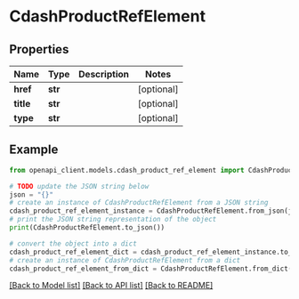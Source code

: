 # CdashProductRefElement


## Properties

Name | Type | Description | Notes
------------ | ------------- | ------------- | -------------
**href** | **str** |  | [optional] 
**title** | **str** |  | [optional] 
**type** | **str** |  | [optional] 

## Example

```python
from openapi_client.models.cdash_product_ref_element import CdashProductRefElement

# TODO update the JSON string below
json = "{}"
# create an instance of CdashProductRefElement from a JSON string
cdash_product_ref_element_instance = CdashProductRefElement.from_json(json)
# print the JSON string representation of the object
print(CdashProductRefElement.to_json())

# convert the object into a dict
cdash_product_ref_element_dict = cdash_product_ref_element_instance.to_dict()
# create an instance of CdashProductRefElement from a dict
cdash_product_ref_element_from_dict = CdashProductRefElement.from_dict(cdash_product_ref_element_dict)
```
[[Back to Model list]](../README.md#documentation-for-models) [[Back to API list]](../README.md#documentation-for-api-endpoints) [[Back to README]](../README.md)


